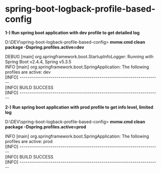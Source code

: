 # spring-boot-logback-profile-based-config

**1-) Run spring boot application with dev profile to get detailed log**

D:\DEV\spring-boot-logback-profile-based-config> **mvnw.cmd clean package -Dspring.profiles.active=dev**

DEBUG [main] org.springframework.boot.StartupInfoLogger: Running with Spring Boot v2.4.4, Spring v5.3.5<br/>
INFO  [main] org.springframework.boot.SpringApplication: The following profiles are active: dev<br/>
[INFO] ------------------------------------------------------------------------<br/>
[INFO] BUILD SUCCESS<br/>
[INFO] ------------------------------------------------------------------------<br/>


**2-) Run spring boot application with prod profile to get info level, limited log**

D:\DEV\spring-boot-logback-profile-based-config> **mvnw.cmd clean package -Dspring.profiles.active=prod**

INFO  [main] org.springframework.boot.SpringApplication: The following profiles are active: prod<br/>
[INFO] ------------------------------------------------------------------------<br/>
[INFO] BUILD SUCCESS<br/>
[INFO] ------------------------------------------------------------------------<br/>

